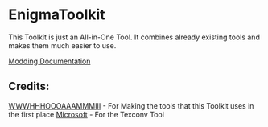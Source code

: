 # EnigmaToolkit

This Toolkit is just an All-in-One Tool. It combines already existing tools and makes them much easier to use.

[Modding Documentation](https://docs.google.com/document/d/1AVqnTxH1n66ATuarwuVVEqYiJImpsO3sopChHfH0Iew)

## Credits:
[WWWHHHOOOAAAMMMIII](https://www.deviantart.com/wwwhhhoooaaammmiii) - For Making the tools that this Toolkit uses in the first place
[Microsoft](https://github.com/microsoft/DirectXTex) - For the Texconv Tool
